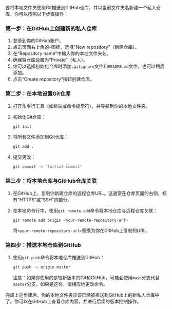 要将本地文件夹使用Git推送到GitHub仓库，并以当前文件夹名新建一个私人仓库，你可以按照以下步骤操作：

### 第一步：在GitHub上创建新的私人仓库

1. 登录到你的GitHub账户。
2. 点击页面右上角的`+`图标，选择“New repository”（新建仓库）。
3. 在“Repository name”中输入你的本地文件夹名。
4. 确保将仓库设置为“Private”（私人）。
5. 你可以选择初始化仓库时添加`.gitignore`文件和`README.md`文件，也可以稍后添加。
6. 点击“Create repository”按钮创建仓库。

### 第二步：在本地设置Git仓库

1. 打开命令行工具（如终端或命令提示符），并导航到你的本地文件夹。
2. 初始化Git仓库：
    
    ```bash
    git init
    ```
    
3. 将所有文件添加到Git仓库：
    
    ```bash
    git add .
    ```
    
4. 提交更改：
    
    ```bash
    git commit -m "Initial commit"
    ```
    

### 第三步：将本地仓库与GitHub仓库关联

1. 在GitHub上，复制你新建仓库的远程仓库URL。这通常在仓库页面的右侧，标有“HTTPS”或“SSH”的部分。
2. 在本地命令行中，使用`git remote add`命令将本地仓库与远程仓库关联：
    
    ```bash
    git remote add origin <your-remote-repository-url>
    ```
    
    将`<your-remote-repository-url>`替换为你在GitHub上复制的URL。

### 第四步：推送本地仓库到GitHub

1. 使用`git push`命令将本地仓库推送到GitHub：
    
    ```bash
    git push -u origin master
    ```
    
    注意：如果你使用的是较新版本的Git和GitHub，可能会使用`main`分支代替`master`分支。如果是这样，请相应地更改命令。

完成上述步骤后，你的本地文件夹应该已经被推送到GitHub上的新私人仓库中了。你可以在GitHub上查看仓库内容，并进行后续的版本控制操作。
